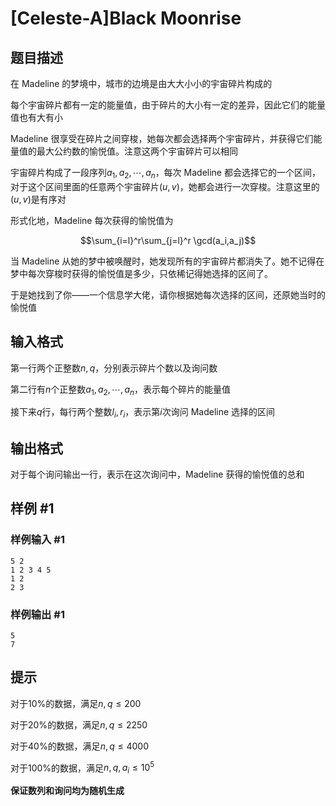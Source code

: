 # [Celeste-A]Black Moonrise

## 题目描述

在 Madeline 的梦境中，城市的边境是由大大小小的宇宙碎片构成的

每个宇宙碎片都有一定的能量值，由于碎片的大小有一定的差异，因此它们的能量值也有大有小

Madeline 很享受在碎片之间穿梭，她每次都会选择两个宇宙碎片，并获得它们能量值的最大公约数的愉悦值。注意这两个宇宙碎片可以相同

宇宙碎片构成了一段序列$a_1,a_2,\cdots,a_n$，每次 Madeline 都会选择它的一个区间，对于这个区间里面的任意两个宇宙碎片$(u,v)$，她都会进行一次穿梭。注意这里的$(u,v)$是有序对

形式化地，Madeline 每次获得的愉悦值为

$$\sum_{i=l}^r\sum_{j=l}^r \gcd(a_i,a_j)$$

当 Madeline 从她的梦中被唤醒时，她发现所有的宇宙碎片都消失了。她不记得在梦中每次穿梭时获得的愉悦值是多少，只依稀记得她选择的区间了。

于是她找到了你——一个信息学大佬，请你根据她每次选择的区间，还原她当时的愉悦值


## 输入格式

第一行两个正整数$n,q$，分别表示碎片个数以及询问数

第二行有$n$个正整数$a_1,a_2,\cdots,a_n$，表示每个碎片的能量值

接下来$q$行，每行两个整数$l_i,r_i$，表示第$i$次询问 Madeline 选择的区间

## 输出格式

对于每个询问输出一行，表示在这次询问中，Madeline 获得的愉悦值的总和

## 样例 #1

### 样例输入 #1
```
5 2
1 2 3 4 5
1 2
2 3
```

### 样例输出 #1

```
5
7
```

## 提示

对于$10\%$的数据，满足$n,q\leq 200$

对于$20\%$的数据，满足$n,q\leq 2250$

对于$40\%$的数据，满足$n,q\leq 4000$

对于$100\%$的数据，满足$n,q,a_i\leq 10^5$

**保证数列和询问均为随机生成**

